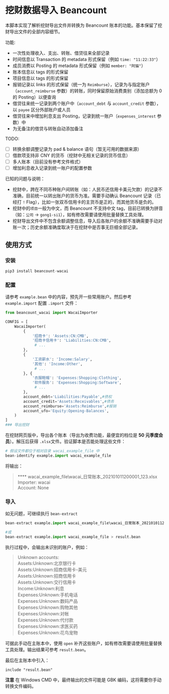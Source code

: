 # 挖财数据导入 Beancount

本脚本实现了解析挖财导出文件并转换为 Beancount 账本的功能。基本保留了挖财导出文件的全部内容细节。

功能:
- 一次性处理收入、支出、转账、借贷往来全部记录
- 时间信息以 Transaction 的 metadata 形式保留（例如 `time: "11:22:33"`）
- 成员消费以 Posting 的 metadata 形式保留（例如 `member: "阿猫"`）
- 账本信息以 tags 的形式保留
- 项目信息以 tags 的形式保留
- 报销记录以 links 的形式保留（统一为 `Reimburse`），记录为与指定账户（`account_reimburse` 参数）的转账，同时保留原始消费类别（添加总额为 0  的 Posting）以便查询
- 借贷往来统一记录到两个账户中（`account_debt` 与 `account_credit` 参数），以 `payee` 区分外部账户或人员
- 借贷往来中增加利息支出 Posting，记录到统一账户（`expenses_interest` 参数）中
- 为无备注的借贷与转账自动添加备注

TODO:
- [ ] 转换余额调整记录为 pad & balance 语句（暂无可用的数据来源）
- [ ] 借款项支持非 CNY 的货币（挖财中无相关记录的货币信息）
- [ ] 多人账本（目前没有参考文件格式）
- [ ] 增加利息收入记录到统一账户的配置参数

已知的问题与说明：
- 挖财中，跨在不同币种账户间转账（如：人民币还信用卡美元欠款）的记录不准确，目前统一以转出账户的货币为准。需要手动确认 Beancount 记录（已经打 `!` Flag），比如一张双币信用卡的主货币是正的，而其他货币是负的。
- 挖财中的`项目`一般为中文，而 Beancount 不支持中文 tag，目前已转换为拼音（如：`公司` -> `gong1-si1`），如有修改需要请使用批量替换工具处理。
- 挖财导出文件中不包含余额调整信息，导入后各账户的余额不准确需要手动对账一次；历史余额准确度取决于在挖财中是否事无巨细全部记录。

## 使用方式

### 安装

```python
pip3 install beancount-wacai
```
### 配置
请参考 `example.bean` 中的内容，预先开一些常用账户。然后参考 `example.import` 配置 `.import` 文件：
```python
from beancount_wacai import WacaiImporter

CONFIG = [
    WacaiImporter(
        {
            '招商卡': 'Assets:CN:CMB',
            '招商卡信用卡': 'Liabilities:CN:CMB',
             # ...
        },
        {
            '工资薪水': 'Income:Salary',
            '其他': 'Income:Other',
             # ...
        }, {
            '衣服鞋帽': 'Expenses:Shopping:Clothing',
            '软件服务': 'Expenses:Shopping:Software',
             # ...
        },
        account_debt='Liabilities:Payable',#债权
        account_credit='Assets:Receivables',#债务
        account_reimburse='Assets:Reimburse',#报销
        account_ufo='Equity:Opening-Balances',
    )
]
### 导出挖财
```
在挖财网页版中，导出各个账本（导出为收费功能，最便宜的档位是 **50 元季度会员**）。解压后获得 `.xlsx`文件。验证脚本是否能处理这些文件：
```python
# 假设文件都位于相对目录 wacai_example_file 中
bean-identify example.import wacai_example_file
```
将输出：
> **** wacai_example_file\wacai_日常账本_202101011200001_123.xlsx  
> Importer:    wacai  
> Account:     None  

### 导入
如无问题，可继续执行 `bean-extract`

```python
bean-extract example.import wacai_example_file\wacai_日常账本_202101011200001_123.xlsx > result.bean

#或
bean-extract example.import wacai_example_file > result.bean
```
执行过程中，会输出未识别的账户，例如：
> Unknown accounts:  
> Assets:Unknown:北京银行卡  
> Assets:Unknown:招商信用卡-美元  
> Assets:Unknown:招商信用卡  
> Assets:Unknown:交行信用卡  
> Income:Unknown:利息  
> Expenses:Unknown:手机电话  
> Expenses:Unknown:数码产品  
> Expenses:Unknown:购物其他  
> Expenses:Unknown:对帐  
> Expenses:Unknown:代付款  
> Expenses:Unknown:求医买药  
> Expenses:Unknown:花鸟宠物  

可据此手动在主账本中，使用 `open` 补齐这些账户，如有修改需要请使用批量替换工具处理。输出结果可参考 `result.bean`。

最后在主账本中引入：

```beancount
include "result.bean"
```

**注意** 在 Windows CMD 中，最终输出的文件可能是 GBK 编码，这将需要你手动转换文件编码。